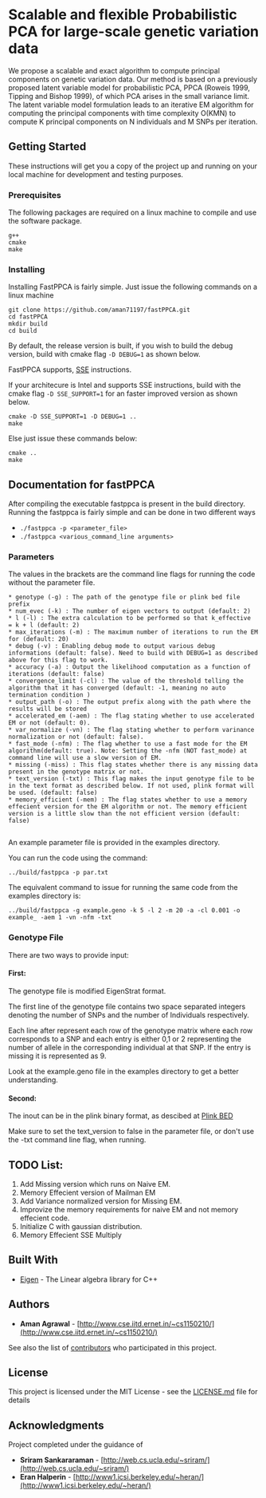 # Scalable and flexible Probabilistic PCA for large-scale genetic variation data

We propose a scalable and exact algorithm to compute principal components on genetic variation data. Our method is based on a previously proposed latent variable model for probabilistic PCA, PPCA (Roweis 1999, Tipping and Bishop 1999), of which PCA arises in the small variance limit. The latent variable model formulation leads to an iterative EM algorithm for computing the principal components with time complexity O(KMN) to compute K principal components on N individuals and M SNPs per iteration.

## Getting Started

These instructions will get you a copy of the project up and running on your local machine for development and testing purposes.

### Prerequisites

The following packages are required on a linux machine to compile and use the software package.

```
g++
cmake
make
```

### Installing

Installing FastPPCA is fairly simple. Just issue the following commands on a linux machine

```
git clone https://github.com/aman71197/fastPPCA.git
cd fastPPCA
mkdir build
cd build
```
By default, the release version is built, if you wish to build the debug version, build with cmake flag `-D DEBUG=1` as shown below.

FastPPCA supports, [SSE](https://en.wikipedia.org/wiki/Streaming_SIMD_Extensions) instructions.

If your architecure is Intel and supports SSE instructions, build with the cmake flag `-D SSE_SUPPORT=1` for an faster improved version as shown below.


```
cmake -D SSE_SUPPORT=1 -D DEBUG=1 ..
make
```

Else just issue these commands below:

```
cmake ..
make
```



## Documentation for fastPPCA

After compiling the executable fastppca is present in the build directory.
Running the fastppca is fairly simple and can be done in two different ways

* ``./fastppca -p <parameter_file>``
* ``./fastppca <various_command_line arguments>``

### Parameters

The values in the brackets are the command line flags for running the code without the parameter file.

```
* genotype (-g) : The path of the genotype file or plink bed file prefix
* num_evec (-k) : The number of eigen vectors to output (default: 2)
* l (-l) : The extra calculation to be performed so that k_effective  = k + l (default: 2)
* max_iterations (-m) : The maximum number of iterations to run the EM for (default: 20)
* debug (-v) : Enabling debug mode to output various debug informations (default: false). Need to build with DEBUG=1 as described above for this flag to work.
* accuracy (-a) : Output the likelihood computation as a function of iterations (default: false)
* convergence_limit (-cl) : The value of the threshold telling the algorithm that it has converged (default: -1, meaning no auto termination condition )
* output_path (-o) : The output prefix along with the path where the results will be stored
* accelerated_em (-aem) : The flag stating whether to use accelerated EM or not (default: 0).
* var_normalize (-vn) : The flag stating whether to perform varinance normalization or not (default: false).
* fast_mode (-nfm) : The flag whether to use a fast mode for the EM algorithm(default: true). Note: Setting the -nfm (NOT fast_mode) at command line will use a slow version of EM.
* missing (-miss) : This flag states whether there is any missing data present in the genotype matrix or not. 
* text_version (-txt) : This flag makes the input genotype file to be in the text format as described below. If not used, plink format will be used. (default: false)
* memory_efficient (-mem) : The flag states whether to use a memory effecient version for the EM algorithm or not. The memory efficient version is a little slow than the not efficient version (default: false)


```

An example parameter file is provided in the examples directory.

You can run the code using the command:

```
../build/fastppca -p par.txt
``` 

The equivalent command to issue for running the same code from the examples directory is:

```
../build/fastppca -g example.geno -k 5 -l 2 -m 20 -a -cl 0.001 -o example_ -aem 1 -vn -nfm -txt
```

### Genotype File

There are two ways to provide input:

#### First:

The genotype file is modified EigenStrat format. 

The first line of the genotype file contains two space separated integers denoting the number of SNPs and the number of Individuals respectively.

Each line after represent each row of the genotype matrix where each row corresponds to a SNP and each entry is either 0,1 or 2 representing the number of allele in the corresponding individual at that SNP. If the entry is missing it is represented as 9.

Look at the example.geno file in the examples directory to get a better understanding. 

#### Second:

The inout can be in the plink binary format, as descibed at [Plink BED](https://www.cog-genomics.org/plink/1.9/input#bed)

Make sure to set the text_version to false in the parameter file, or don't use the -txt command line flag, when running. 

## TODO List:

1. Add Missing version which runs on Naive EM.
2. Memory Effecient version of Mailman EM
3. Add Variance normalized version for Missing EM.
4. Improvize the memory requirements for naive EM and not memory effecient code.
5. Initialize C with gaussian distribution.
6. Memory Effecient SSE Multiply



## Built With

* [Eigen](http://eigen.tuxfamily.org/) - The Linear algebra library for C++

## Authors

* **Aman Agrawal** - [http://www.cse.iitd.ernet.in/~cs1150210/](http://www.cse.iitd.ernet.in/~cs1150210/)

See also the list of [contributors](https://github.com/aman71197/fastPPCA/graphs/contributors) who participated in this project.

## License

This project is licensed under the MIT License - see the [LICENSE.md](LICENSE.md) file for details

## Acknowledgments

Project completed under the guidance of

* **Sriram Sankararaman** - [http://web.cs.ucla.edu/~sriram/](http://web.cs.ucla.edu/~sriram/)
* **Eran Halperin** - [http://www1.icsi.berkeley.edu/~heran/](http://www1.icsi.berkeley.edu/~heran/)

